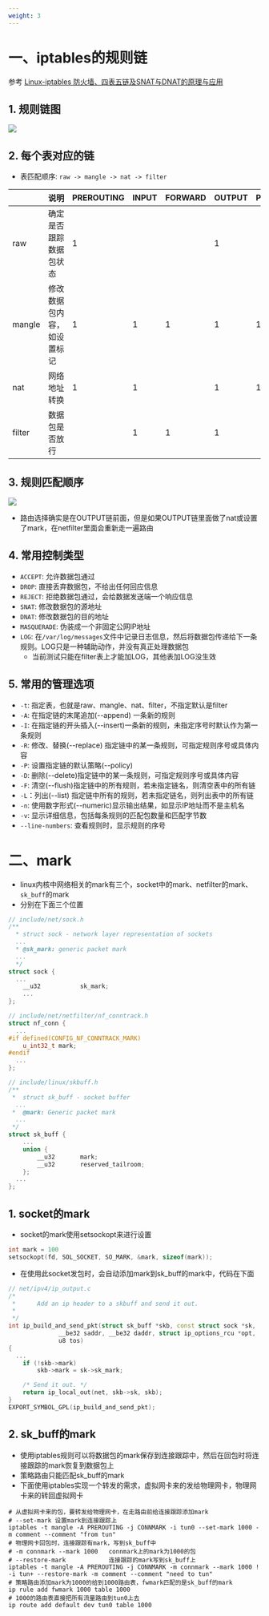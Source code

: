 ```yaml
---
weight: 3
---
```


# 一、iptables的规则链

参考 [Linux-iptables 防火墙、四表五链及SNAT与DNAT的原理与应用](https://www.cnblogs.com/yhtweirdo/p/15092477.html)

## 1. 规则链图

![](../imgs/2022-09-23-02.png)

## 2. 每个表对应的链

- 表匹配顺序: `raw -> mangle -> nat -> filter`

|        | 说明                       | PREROUTING | INPUT | FORWARD | OUTPUT | POSTROUTING |
| ------ | -------------------------- | ---------- | ----- | ------- | ------ | ----------- |
| raw    | 确定是否跟踪数据包状态     | 1          |       |         | 1      |             |
| mangle | 修改数据包内容，如设置标记 | 1          | 1     | 1       | 1      | 1           |
| nat    | 网络地址转换               | 1          | 1     |         | 1      | 1           |
| filter | 数据包是否放行             |            | 1     | 1       | 1      |             |

## 3. 规则匹配顺序

<img src="../imgs/2022-09-06-01.png" />

- 路由选择确实是在OUTPUT链前面，但是如果OUTPUT链里面做了nat或设置了mark，在netfilter里面会重新走一遍路由

## 4. 常用控制类型

- `ACCEPT`: 允许数据包通过
- `DROP`: 直接丢弃数据包，不给出任何回应信息
- `REJECT`: 拒绝数据包通过，会给数据发送端一个响应信息
- `SNAT`: 修改数据包的源地址
- `DNAT`: 修改数据包的目的地址
- `MASQUERADE`: 伪装成一个非固定公网IP地址
- `LOG`: 在`/var/log/messages`文件中记录日志信息，然后将数据包传递给下一条规则。LOG只是一种辅助动作，并没有真正处理数据包
  - 当前测试只能在filter表上才能加LOG，其他表加LOG没生效

## 5. 常用的管理选项

- `-t`: 指定表，也就是raw、mangle、nat、filter，不指定默认是filter
- `-A`: 在指定链的末尾追加(--append) 一条新的规则
- `-I`: 在指定链的开头插入(--insert)一条新的规则，未指定序号时默认作为第一条规则
- `-R`: 修改、替换(--replace) 指定链中的某一条规则，可指定规则序号或具体内容
- `-P`: 设置指定链的默认策略(--policy)
- `-D`: 删除(--delete)指定链中的某一条规则，可指定规则序号或具体内容
- `-F`: 清空(--flush)指定链中的所有规则，若未指定链名，则清空表中的所有链
- `-L`：列出(--list) 指定链中所有的规则，若未指定链名，则列出表中的所有链
- `-n`: 使用数字形式(--numeric)显示输出结果，如显示IP地址而不是主机名
- `-v`: 显示详细信息，包括每条规则的匹配包数量和匹配字节数
- `--line-numbers`: 查看规则时，显示规则的序号

# 二、mark

- linux内核中网络相关的mark有三个，socket中的mark、netfilter的mark、`sk_buff`的mark
- 分别在下面三个位置

```cpp
// include/net/sock.h
/**
  *	struct sock - network layer representation of sockets
  ...
  *	@sk_mark: generic packet mark
  ...
  */
struct sock {
  ...
	__u32			sk_mark;
	...
};

// include/net/netfilter/nf_conntrack.h
struct nf_conn {
  ...
#if defined(CONFIG_NF_CONNTRACK_MARK)
	u_int32_t mark;
#endif
  ...
};

// include/linux/skbuff.h
/**
 *	struct sk_buff - socket buffer
  ...
 *	@mark: Generic packet mark
  ...
 */
struct sk_buff {
	...
	union {
		__u32		mark;
		__u32		reserved_tailroom;
	};
  ...
};
```

## 1. socket的mark

- socket的mark使用setsockopt来进行设置

```cpp
int mark = 100
setsockopt(fd, SOL_SOCKET, SO_MARK, &mark, sizeof(mark));
```

- 在使用此socket发包时，会自动添加mark到sk_buff的mark中，代码在下面

```cpp
// net/ipv4/ip_output.c
/*
 *		Add an ip header to a skbuff and send it out.
 *
 */
int ip_build_and_send_pkt(struct sk_buff *skb, const struct sock *sk,
			  __be32 saddr, __be32 daddr, struct ip_options_rcu *opt,
			  u8 tos)
{
  ...
	if (!skb->mark)
		skb->mark = sk->sk_mark;

	/* Send it out. */
	return ip_local_out(net, skb->sk, skb);
}
EXPORT_SYMBOL_GPL(ip_build_and_send_pkt);
```

## 2. sk_buff的mark

- 使用iptables规则可以将数据包的mark保存到连接跟踪中，然后在回包时将连接跟踪的mark恢复到数据包上
- 策略路由只能匹配sk_buff的mark
- 下面使用iptables实现一个转发的需求，虚拟网卡来的发给物理网卡，物理网卡来的转回虚拟网卡

```shell
# 从虚拟网卡来的包，要转发给物理网卡，在走路由前给连接跟踪添加mark
# --set-mark 设置mark到连接跟踪上
iptables -t mangle -A PREROUTING -j CONNMARK -i tun0 --set-mark 1000 -m comment --comment "from tun"
# 物理网卡回包时，连接跟踪有mark，写到sk_buff中
# -m connmark --mark 1000   connmark上的mark为1000的包
# --restore-mark            连接跟踪的mark写到sk_buff上
iptables -t mangle -A PREROUTING -j CONNMARK -m connmark --mark 1000 ! -i tun+ --restore-mark -m comment --comment "need to tun"
# 策略路由添加mark为1000的给到1000路由表，fwmark匹配的是sk_buff的mark
ip rule add fwmark 1000 table 1000
# 1000的路由表直接把所有流量路由到tun0上去
ip route add default dev tun0 table 1000
```
